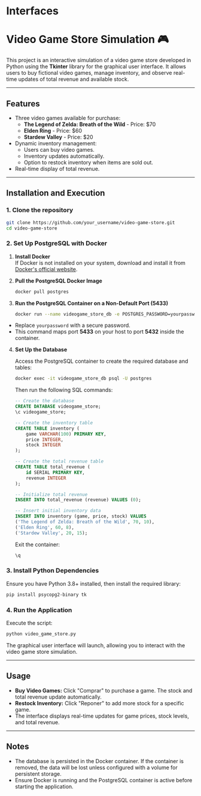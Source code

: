 # Interfaces
# Video Game Store Simulation 🎮

This project is an interactive simulation of a video game store developed in Python using the **Tkinter** library for the graphical user interface. It allows users to buy fictional video games, manage inventory, and observe real-time updates of total revenue and available stock.

---

## Features

- Three video games available for purchase:
  - **The Legend of Zelda: Breath of the Wild** - Price: $70
  - **Elden Ring** - Price: $60
  - **Stardew Valley** - Price: $20
- Dynamic inventory management:
  - Users can buy video games.
  - Inventory updates automatically.
  - Option to restock inventory when items are sold out.
- Real-time display of total revenue.

---

## Installation and Execution

### 1. Clone the repository

```bash
git clone https://github.com/your_username/video-game-store.git
cd video-game-store
```

### 2. Set Up PostgreSQL with Docker

1. **Install Docker**  
   If Docker is not installed on your system, download and install it from [Docker's official website](https://www.docker.com/).

2. **Pull the PostgreSQL Docker Image**

   ```bash
   docker pull postgres
   ```

3. **Run the PostgreSQL Container on a Non-Default Port (5433)**

   ```bash
   docker run --name videogame_store_db -e POSTGRES_PASSWORD=yourpassword -p 5433:5432 -d postgres
   ```

  - Replace `yourpassword` with a secure password.
  - This command maps port **5433** on your host to port **5432** inside the container.

4. **Set Up the Database**

   Access the PostgreSQL container to create the required database and tables:

   ```bash
   docker exec -it videogame_store_db psql -U postgres
   ```

   Then run the following SQL commands:

   ```sql
   -- Create the database
   CREATE DATABASE videogame_store;
   \c videogame_store;

   -- Create the inventory table
   CREATE TABLE inventory (
       game VARCHAR(100) PRIMARY KEY,
       price INTEGER,
       stock INTEGER
   );

   -- Create the total revenue table
   CREATE TABLE total_revenue (
       id SERIAL PRIMARY KEY,
       revenue INTEGER
   );

   -- Initialize total revenue
   INSERT INTO total_revenue (revenue) VALUES (0);

   -- Insert initial inventory data
   INSERT INTO inventory (game, price, stock) VALUES
   ('The Legend of Zelda: Breath of the Wild', 70, 10),
   ('Elden Ring', 60, 8),
   ('Stardew Valley', 20, 15);
   ```

   Exit the container:

   ```bash
   \q
   ```

### 3. Install Python Dependencies

Ensure you have Python 3.8+ installed, then install the required library:

```bash
pip install psycopg2-binary tk
```

### 4. Run the Application

Execute the script:

```bash
python video_game_store.py
```

The graphical user interface will launch, allowing you to interact with the video game store simulation.

---

## Usage

- **Buy Video Games:** Click "Comprar" to purchase a game. The stock and total revenue update automatically.
- **Restock Inventory:** Click "Reponer" to add more stock for a specific game.
- The interface displays real-time updates for game prices, stock levels, and total revenue.

---

## Notes

- The database is persisted in the Docker container. If the container is removed, the data will be lost unless configured with a volume for persistent storage.
- Ensure Docker is running and the PostgreSQL container is active before starting the application.

